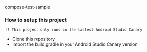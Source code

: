 compose-test-sample


### How to setup this project
`!! This project only runs in the lastest Android Studio Canary`
- Clone this repository
- Import the build.gradle in your Android Studio Canary version